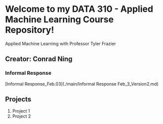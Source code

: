 # Welcome to my DATA 310 - Applied Machine Learning Course Repository! 

Applied Machine Learning with Professor Tyler Frazier

## Creator: Conrad Ning

### Informal Response
[Informal Response_Feb.03](./main/Informal Response Feb_3_Version2.md)

## Projects

1. Project 1
2. Project 2
